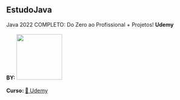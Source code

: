 <h2>EstudoJava</h2>

Java 2022 COMPLETO: Do Zero ao Profissional + Projetos! <strong>Udemy</strong><br> <br>
<strong>BY:</strong> <a href="https://www.cod3r.com.br/"><img src="https://import.cdn.thinkific.com/220759%2Fcustom_site_themes%2Fid%2FhbIbe45tSJSfztUcZ1Qm_LOGOTIPO-CODER-FUNDOTRANSPARENTE-PRETA.png" width="120"></a>
<br><br>
<strong>Curso: </strong> <a href="https://www.udemy.com/course/fundamentos-de-programacao-com-java/"> 🍵 Udemy </a>
